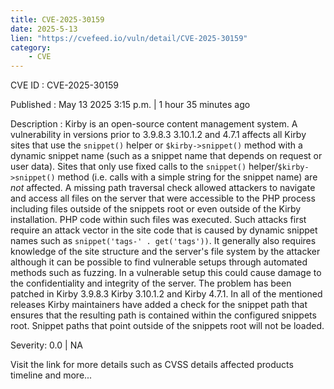 ```yaml
---
title: CVE-2025-30159
date: 2025-5-13
lien: "https://cvefeed.io/vuln/detail/CVE-2025-30159"
category:
    - CVE
---
```


CVE ID : CVE-2025-30159

Published :  May 13
2025
3:15 p.m. | 1 hour
35 minutes ago

Description : Kirby is an open-source content management system. A vulnerability in versions prior to 3.9.8.3
3.10.1.2
and 4.7.1 affects all Kirby sites that use the `snippet()` helper or `$kirby->snippet()` method with a dynamic snippet name (such as a snippet name that depends on request or user data). Sites that only use fixed calls to the `snippet()` helper/`$kirby->snippet()` method (i.e. calls with a simple string for the snippet name) are *not* affected. A missing path traversal check allowed attackers to navigate and access all files on the server that were accessible to the PHP process
including files outside of the snippets root or even outside of the Kirby installation. PHP code within such files was executed. Such attacks first require an attack vector in the site code that is caused by dynamic snippet names
such as `snippet('tags-' . get('tags'))`. It generally also requires knowledge of the site structure and the server's file system by the attacker
although it can be possible to find vulnerable setups through automated methods such as fuzzing. In a vulnerable setup
this could cause damage to the confidentiality and integrity of the server. The problem has been patched in Kirby 3.9.8.3
Kirby 3.10.1.2
and Kirby 4.7.1. In all of the mentioned releases
Kirby maintainers have added a check for the snippet path that ensures that the resulting path is contained within the configured snippets root. Snippet paths that point outside of the snippets root will not be loaded.

Severity: 0.0 | NA

Visit the link for more details
such as CVSS details
affected products
timeline
and more...
